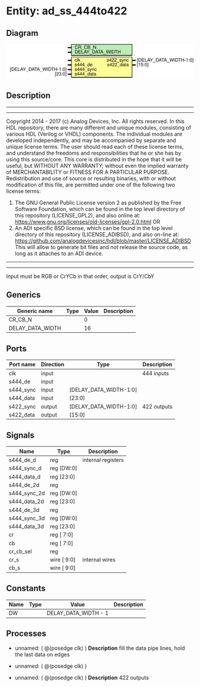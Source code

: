 # Entity: ad_ss_444to422

## Diagram

![Diagram](ad_ss_444to422.svg "Diagram")
## Description

***************************************************************************
 ***************************************************************************
 Copyright 2014 - 2017 (c) Analog Devices, Inc. All rights reserved.
 In this HDL repository, there are many different and unique modules, consisting
 of various HDL (Verilog or VHDL) components. The individual modules are
 developed independently, and may be accompanied by separate and unique license
 terms.
 The user should read each of these license terms, and understand the
 freedoms and responsibilities that he or she has by using this source/core.
 This core is distributed in the hope that it will be useful, but WITHOUT ANY
 WARRANTY; without even the implied warranty of MERCHANTABILITY or FITNESS FOR
 A PARTICULAR PURPOSE.
 Redistribution and use of source or resulting binaries, with or without modification
 of this file, are permitted under one of the following two license terms:
   1. The GNU General Public License version 2 as published by the
      Free Software Foundation, which can be found in the top level directory
      of this repository (LICENSE_GPL2), and also online at:
      <https://www.gnu.org/licenses/old-licenses/gpl-2.0.html>
 OR
   2. An ADI specific BSD license, which can be found in the top level directory
      of this repository (LICENSE_ADIBSD), and also on-line at:
      https://github.com/analogdevicesinc/hdl/blob/master/LICENSE_ADIBSD
      This will allow to generate bit files and not release the source code,
      as long as it attaches to an ADI device.
 ***************************************************************************
 ***************************************************************************
 Input must be RGB or CrYCb in that order, output is CrY/CbY
 
## Generics

| Generic name     | Type | Value | Description |
| ---------------- | ---- | ----- | ----------- |
| CR_CB_N          |      | 0     |             |
| DELAY_DATA_WIDTH |      | 16    |             |
## Ports

| Port name | Direction | Type                   | Description |
| --------- | --------- | ---------------------- | ----------- |
| clk       | input     |                        | 444 inputs  |
| s444_de   | input     |                        |             |
| s444_sync | input     | [DELAY_DATA_WIDTH-1:0] |             |
| s444_data | input     | [23:0]                 |             |
| s422_sync | output    | [DELAY_DATA_WIDTH-1:0] | 422 outputs |
| s422_data | output    | [15:0]                 |             |
## Signals

| Name         | Type           | Description         |
| ------------ | -------------- | ------------------- |
| s444_de_d    | reg            | internal registers  |
| s444_sync_d  | reg     [DW:0] |                     |
| s444_data_d  | reg     [23:0] |                     |
| s444_de_2d   | reg            |                     |
| s444_sync_2d | reg     [DW:0] |                     |
| s444_data_2d | reg     [23:0] |                     |
| s444_de_3d   | reg            |                     |
| s444_sync_3d | reg     [DW:0] |                     |
| s444_data_3d | reg     [23:0] |                     |
| cr           | reg     [ 7:0] |                     |
| cb           | reg     [ 7:0] |                     |
| cr_cb_sel    | reg            |                     |
| cr_s         | wire [ 9:0]    | internal wires      |
| cb_s         | wire [ 9:0]    |                     |
## Constants

| Name | Type | Value                | Description |
| ---- | ---- | -------------------- | ----------- |
| DW   |      | DELAY_DATA_WIDTH - 1 |             |
## Processes
- unnamed: ( @(posedge clk) )
**Description**
fill the data pipe lines, hold the last data on edges

- unnamed: ( @(posedge clk) )
- unnamed: ( @(posedge clk) )
**Description**
422 outputs


